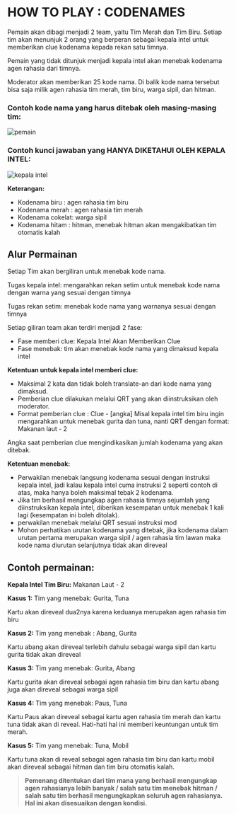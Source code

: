 # HOW TO PLAY : CODENAMES

Pemain akan dibagi menjadi 2 team, yaitu Tim Merah dan Tim Biru. Setiap tim akan menunjuk 2 orang yang berperan sebagai kepala intel untuk memberikan clue kodenama kepada rekan satu timnya.

Pemain yang tidak ditunjuk menjadi kepala intel akan menebak kodenama agen rahasia dari timnya.

Moderator akan memberikan 25 kode nama. Di balik kode nama tersebut bisa saja milik agen rahasia tim merah, tim biru, warga sipil, dan hitman.

### Contoh kode nama yang harus ditebak oleh masing-masing tim:
![pemain](https://i.ibb.co/2c14HrG/pemain.png)

### Contoh kunci jawaban yang HANYA DIKETAHUI OLEH KEPALA INTEL:
![kepala intel](https://i.ibb.co/Kq0DcVr/kepala-intel.jpg)

**Keterangan:**
- Kodenama biru : agen rahasia tim biru
- Kodenama merah : agen rahasia tim merah
- Kodenama cokelat:  warga sipil
- Kodenama hitam : hitman, menebak hitman akan mengakibatkan tim otomatis kalah

## Alur Permainan
Setiap Tim akan bergiliran untuk menebak kode nama.

Tugas kepala intel: mengarahkan rekan setim untuk menebak kode nama dengan warna yang sesuai dengan timnya

Tugas rekan setim: menebak kode nama yang warnanya sesuai dengan timnya

Setiap giliran team akan terdiri menjadi 2 fase:
- Fase memberi clue: Kepala Intel Akan Memberikan Clue
- Fase menebak: tim akan menebak kode nama yang dimaksud kepala intel

**Ketentuan untuk kepala intel memberi clue:**
- Maksimal 2 kata dan tidak boleh translate-an dari kode nama yang dimaksud.
- Pemberian clue dilakukan melalui QRT yang akan diinstruksikan oleh moderator.
- Format pemberian clue : Clue - [angka]
Misal kepala intel tim biru ingin mengarahkan untuk menebak gurita dan tuna, nanti QRT dengan format: 
Makanan laut - 2

Angka saat pemberian clue mengindikasikan jumlah kodenama yang akan ditebak.

**Ketentuan menebak:**
- Perwakilan menebak langsung kodenama sesuai dengan instruksi kepala intel, jadi kalau kepala intel cuma instruksi 2 seperti contoh di atas, maka hanya boleh maksimal tebak 2 kodenama.
- Jika tim berhasil mengungkap agen rahasia timnya sejumlah yang diinstruksikan kepala intel, diberikan kesempatan untuk menebak 1 kali lagi (kesempatan ini boleh ditolak).
- perwakilan menebak melalui QRT sesuai instruksi mod
- Mohon perhatikan urutan kodenama yang ditebak, jika kodenama dalam urutan pertama merupakan warga sipil / agen rahasia tim lawan maka kode nama diurutan selanjutnya tidak akan direveal

## Contoh permainan:

**Kepala Intel Tim Biru:**
Makanan Laut - 2

**Kasus 1:**
Tim yang menebak:
Gurita, Tuna

Kartu akan direveal dua2nya karena keduanya merupakan agen rahasia tim biru

**Kasus 2:**
Tim yang menebak :
Abang, Gurita

Kartu abang akan direveal terlebih dahulu sebagai warga sipil dan kartu gurita tidak akan direveal

**Kasus 3:**
Tim yang menebak:
Gurita, Abang

Kartu gurita akan direveal sebagai agen rahasia tim biru dan kartu abang juga akan direveal sebagai warga sipil

**Kasus 4:**
Tim yang menebak:
Paus, Tuna

Kartu Paus akan direveal sebagai kartu agen rahasia tim merah dan kartu tuna tidak akan di reveal. Hati-hati hal ini memberi keuntungan untuk tim merah.

**Kasus 5:**
Tim yang menebak:
Tuna, Mobil 

Kartu tuna akan di reveal sebagai agen rahasia tim biru dan kartu mobil akan direveal sebagai hitman dan tim biru otomatis kalah.

>**Pemenang ditentukan dari tim mana yang berhasil mengungkap agen rahasianya lebih banyak / salah satu tim menebak hitman / salah satu tim berhasil mengungkapkan seluruh agen rahasianya. Hal ini akan disesuaikan dengan kondisi.**

